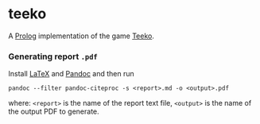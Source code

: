 # teeko

A [Prolog][1] implementation of the game [Teeko][2].

### Generating report `.pdf`

Install [LaTeX][3] and [Pandoc][4] and then run
```
pandoc --filter pandoc-citeproc -s <report>.md -o <output>.pdf
```
where: 
`<report>` is the name of the report text file,
`<output>` is the name of the output PDF to generate.

[1]: https://en.wikipedia.org/wiki/Prolog
[2]: https://en.wikipedia.org/wiki/Teeko
[3]: https://www.latex-project.org/get/
[4]: https://pandoc.org/
